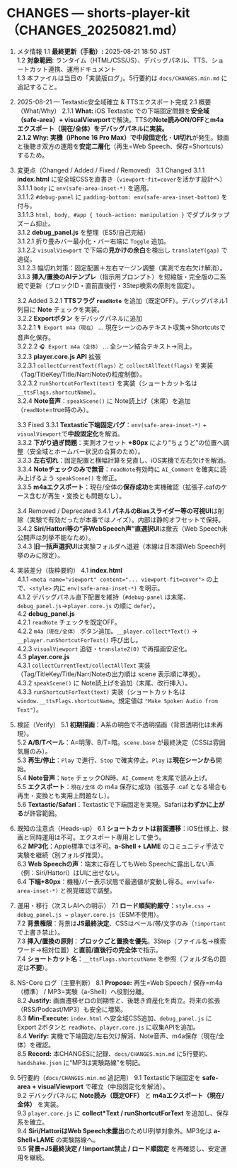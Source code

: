 # CHANGES — shorts-player-kit（CHANGES_20250821.md）
1. メタ情報
   1.1 **最終更新（手動）:** 2025-08-21 18:50 JST  
   1.2 **対象範囲:** ランタイム（HTML/CSS/JS）、デバッグパネル、TTS、ショートカット連携、運用ドキュメント  
   1.3 本ファイルは当日の「実装版ログ」。5行要約は `docs/CHANGES.min.md` に追記すること。

2. 2025-08-21 — Textastic安全域確立 & TTSエクスポート完成
   2.1 概要（What/Why）
       2.1.1 **What:** iOS Textastic での下端固定問題を**安全域（safe-area）+ visualViewport**で解決。TTSの**Note読みON/OFF**と**m4aエクスポート（現在/全体）**をデバッグパネルに実装。  
       2.1.2 **Why:** 実機（iPhone 16 Pro Max）で**中段固定化**・**UI切れ**が発生。録画と後聴き双方の運用を**安定二層化**（再生=Web Speech、保存=Shortcuts）するため。

3. 変更点（Changed / Added / Fixed / Removed）
   3.1 Changed
       3.1.1 **index.html** に安全域CSSを直書き（`viewport-fit=cover`を活かす設計へ）  
              3.1.1.1 `body` に `env(safe-area-inset-*)` を適用。  
              3.1.1.2 `#debug-panel` に `padding-bottom: env(safe-area-inset-bottom)` を付与。  
              3.1.1.3 `html, body, #app { touch-action: manipulation }` でダブルタップズーム抑止。  
       3.1.2 **debug_panel.js** を整理（ES5/自己完結）  
              3.1.2.1 折り畳みバー最小化・バー右端に `Toggle` 追加。  
              3.1.2.2 `visualViewport` で下端の**見かけの余白**を検出し `translateY(gap)` で追従。  
              3.1.2.3 幅切れ対策：固定配置＋左右マージン調整（実測で左右欠け解消）。  
       3.1.3 **挿入/置換のAIテンプレ**（指示用プロンプト）を短縮版・完全版の二系統で更新（ブロックID・直前直後行・3Step検索の原則を固定）。

   3.2 Added
       3.2.1 **TTSフラグ `readNote`** を追加（既定OFF）。デバッグパネル1列目に **Note** チェックを実装。  
       3.2.2 **Exportボタン** をデバッグパネルに追加  
              3.2.2.1 `🎙 Export m4a（現在）` … 現在シーンのみテキスト収集→Shortcutsで音声化保存。  
              3.2.2.2 `🎧 Export m4a（全体）` … 全シーン結合テキスト→同上。  
       3.2.3 **player.core.js API** 拡張  
              3.2.3.1 `collectCurrentText(flags)` と `collectAllText(flags)` を実装（Tag/TitleKey/Title/Narr/Noteの粒度制御）。  
              3.2.3.2 `runShortcutForText(text)` を実装（ショートカット名は `__ttsFlags.shortcutName`）。  
       3.2.4 **Note音声**：`speakScene()` に Note読上げ（末尾）を追加（`readNote`=true時のみ）。

   3.3 Fixed
       3.3.1 **Textastic下端固定バグ**：`env(safe-area-inset-*)` + `visualViewport`で**中段固定化**を解消。  
       3.3.2 **下がり過ぎ問題**：実測オフセット **+80px** により“ちょうど”の位置へ調整（安全域とホームバー状況の合算のため）。  
       3.3.3 **左右切れ**：固定配置と横幅計算を見直し、iOS実機で左右欠けを解消。  
       3.3.4 **Noteチェックのみで無音**：`readNote`有効時に `AI_Comment` を確実に読み上げるよう `speakScene()` を修正。  
       3.3.5 **m4aエクスポート**：現在/全体の**保存成功**を実機確認（拡張子.cafのケース含むが再生・変換とも問題なし）。

   3.4 Removed / Deprecated
       3.4.1 **パネルのBiasスライダー等の可視UI**は削除（実験で有効だったが本番ではノイズ）。内部は静的オフセットで保持。  
       3.4.2 **Siri/Hattori等の“非WebSpeech声”直選択UI**は撤去（Web Speech未公開声は列挙不能なため）。  
       3.4.3 **旧一括声選択UI**は実験フォルダへ退避（本線は日本語Web Speech列挙のみに限定）。

4. 実装差分（抜粋要約）
   4.1 **index.html**  
       4.1.1 `<meta name="viewport" content="... viewport-fit=cover">` の上で、`<style>` 内に `env(safe-area-inset-*)` を明示。  
       4.1.2 デバッグパネル直下配置を維持（`#debug-panel` は末尾、`debug_panel.js`→`player.core.js` の順に `defer`）。  
   4.2 **debug_panel.js**  
       4.2.1 `readNote` チェックを既定OFF。  
       4.2.2 `m4a（現在/全体）` ボタン追加。`__player.collect*Text()` → `__player.runShortcutForText()` 呼び出し。  
       4.2.3 `visualViewport` 追従・`translateZ(0)` で再描画安定化。  
   4.3 **player.core.js**  
       4.3.1 `collectCurrentText/collectAllText` 実装（Tag/TitleKey/Title/Narr/Noteの出力順は scene 表示順に準拠）。  
       4.3.2 `speakScene()` に Note読上げを追加（末尾、改行挿入）。  
       4.3.3 `runShortcutForText(text)` 実装（ショートカット名は `window.__ttsFlags.shortcutName`。規定値は `"Make Spoken Audio from Text"`）。

5. 検証（Verify）
   5.1 **初期描画**：A系の明色で不透明描画（背景透明化は未再現）。  
   5.2 **A/B/Tベール**：A=明薄、B/T=暗。`scene.base` が最終決定（CSSは雰囲気層のみ）。  
   5.3 **再生/停止**：`Play` で進行、`Stop` で確実停止。`Play` は**現在シーンから**開始。  
   5.4 **Note音声**：`Note` チェックON時、`AI_Comment` を末尾で読み上げ。  
   5.5 **エクスポート**：`現在/全体` の m4a 保存に成功（拡張子 .caf となる場合も再生・変換とも実用上問題なし）。  
   5.6 **Textastic/Safari**：Textasticで下端固定を実現。Safariは**わずかに上がる**が許容範囲。

6. 既知の注意点（Heads-up）
   6.1 **ショートカットは前面遷移**：iOS仕様上、録画と同時運用は不可。エクスポート専用として使う。  
   6.2 **MP3化**：Apple標準では不可。**a-Shell + LAME** のコミュニティ手法で実験を継続（別フォルダ推奨）。  
   6.3 **Web Speechの声**：端末に存在してもWeb Speechに露出しない声（例：Siri/Hattori）はUIに出せない。  
   6.4 **下端+80px**：機種/バー表示状態で最適値が変動し得る。`env(safe-area-inset-*)` と視覚確認で調整。

7. 運用・移行（次スレAIへの明示）
   7.1 **ロード順契約厳守**：`style.css → debug_panel.js → player.core.js`（ESM不使用）。  
   7.2 **背景権限**：背景は**JS最終決定**、CSSはベール/帯/文字のみ（`!important`で上書き禁止）。  
   7.3 **挿入/置換の原則**：**ブロックごと置換を優先**。3Step（ファイル名→検索ワード→相対位置）と**直前/直後行の完全体**で指示。  
   7.4 **ショートカット名**：`__ttsFlags.shortcutName` を参照（フォルダ名の固定は**不要**）。

8. NS-Core ログ（主要判断）
   8.1 **Propose:** 再生=Web Speech / 保存=m4a（標準） / MP3=実験（a-Shell）へ役割分離。  
   8.2 **Justify:** 画面遷移ゼロの同期性と、後聴き資産化を両立。将来の拡張（RSS/Podcast/MP3）も安全に増築。  
   8.3 **Min-Execute:** `index.html` へ安全域CSS追加、`debug_panel.js` に Export 2ボタンと `readNote`、`player.core.js` に収集APIを追加。  
   8.4 **Verify:** 実機で下端固定/左右欠け解消、Note音声、m4a保存（現在/全体）を確認。  
   8.5 **Record:** 本CHANGESに記録、`docs/CHANGES.min.md` に5行要約、`handshake.json` に“MP3は実験路線”を明記。

9. 5行要約（`docs/CHANGES.min.md` 追記用）
   9.1 Textastic下端固定を **safe-area + visualViewport** で確立（中段固定化を解消）。  
   9.2 デバッグパネルに **Note読み（既定OFF）** と **m4aエクスポート（現在/全体）** を実装。  
   9.3 `player.core.js` に **collect*Text / runShortcutForText** を追加し、保存系を確立。  
   9.4 **Siri/HattoriはWeb Speech未露出**のためUI列挙対象外。MP3化は **a-Shell+LAME** の実験路線へ。  
   9.5 **背景=JS最終決定 / !important禁止 / ロード順固定** を再確認し、安定運用を継続。